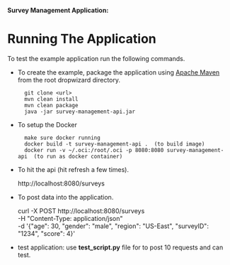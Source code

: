 **Survey Management Application:**

# Running The Application

To test the example application run the following commands.

* To create the example, package the application using [Apache Maven](https://maven.apache.org/) from the root dropwizard directory.

        git clone <url>
        mvn clean install
        mvn clean package
        java -jar survey-management-api.jar

* To setup the  Docker
  
        make sure docker running
        docker build -t survey-management-api .  (to build image)
        docker run -v ~/.oci:/root/.oci -p 8080:8080 survey-management-api  (to run as docker container)


* To hit the api  (hit refresh a few times).

	http://localhost:8080/surveys

* To post data into the application.

	curl -X POST http://localhost:8080/surveys \
  -H "Content-Type: application/json" \
  -d '{"age": 30, "gender": "male", "region": "US-East", "surveyID": "1234", "score": 4}'

* test application:
   use **test_script.py**  file for to post 10 requests and can test.  

